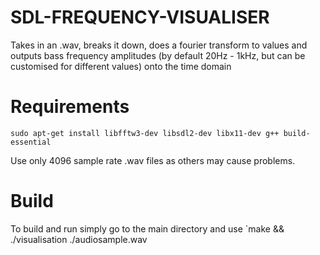 # SDL-FREQUENCY-VISUALISER

Takes in an .wav, breaks it down, does a fourier transform to values and outputs bass frequency amplitudes (by default 20Hz - 1kHz, but can be customised for different values) onto the time domain

# Requirements

`sudo apt-get install libfftw3-dev libsdl2-dev libx11-dev g++ build-essential`

Use only 4096 sample rate .wav files as others may cause problems. 

# Build

To build and run simply go to the main directory and use `make && ./visualisation ./audiosample.wav
